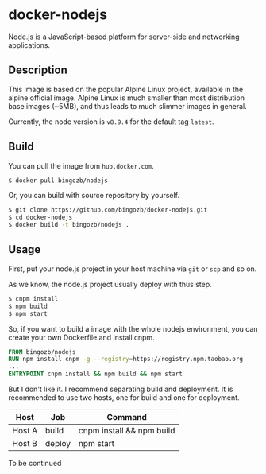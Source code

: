 # docker-nodejs

Node.js is a JavaScript-based platform for server-side and networking applications.

## Description

This image is based on the popular Alpine Linux project, available in the alpine official image. Alpine Linux is much smaller than most distribution base images (~5MB), and thus leads to much slimmer images in general.

Currently, the node version is `v8.9.4` for the default tag `latest`.

## Build

You can pull the image from `hub.docker.com`.

```sh
$ docker pull bingozb/nodejs
```

Or, you can build with source repository by yourself.

```sh
$ git clone https://github.com/bingozb/docker-nodejs.git
$ cd docker-nodejs
$ docker build -t bingozb/nodejs .
```

## Usage

First, put your node.js project in your host machine via `git` or `scp` and so on.

As we know, the node.js project usually deploy with thus step.

```sh
$ cnpm install
$ npm build
$ npm start
```

So, if you want to build a image with the whole nodejs environment, you can create your own Dockerfile and install cnpm.

```dockerfile
FROM bingozb/nodejs
RUN npm install cnpm -g --registry=https://registry.npm.taobao.org
...
ENTRYPOINT cnpm install && npm build && npm start
```

But I don't like it. I recommend separating build and deployment. It is recommended to use two hosts, one for build and one for deployment.

| Host | Job | Command |
| --- | --- | --- |
| Host A | build | cnpm install && npm build |
| Host B | deploy | npm start |

To be continued


